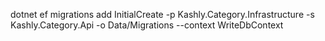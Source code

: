 dotnet ef migrations add InitialCreate -p Kashly.Category.Infrastructure -s Kashly.Category.Api -o Data/Migrations --context WriteDbContext
